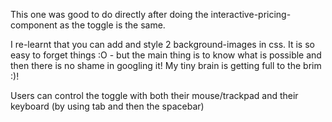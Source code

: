 This one was good to do directly after doing the interactive-pricing-component as the toggle is the same.

I re-learnt that you can add and style 2 background-images in css. It is so easy to forget things :O - but the main thing is to know what is possible and then there is no shame in googling it! My tiny brain is getting full to the brim :)!

Users can control the toggle with both their mouse/trackpad and their keyboard (by using tab and then the spacebar)
